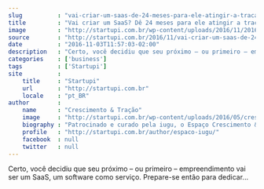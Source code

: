 ```yaml
---
slug          : "vai-criar-um-saas-de-24-meses-para-ele-atingir-a-tracao-inicial"
title         : "Vai criar um SaaS? Dê 24 meses para ele atingir a tração inicial"
image         : "http://startupi.com.br/wp-content/uploads/2016/11/201610-img-capa-870x250.jpg"
source        : "http://startupi.com.br/2016/11/vai-criar-um-saas-de-24-meses-para-ele-atingir-tracao-inicial/"
date          : "2016-11-03T11:57:03-02:00"
description   : "Certo, você decidiu que seu próximo – ou primeiro – empreendimento vai ser um SaaS, um software como serviço. Prepare-se então para dedicar..."
categories    : ['business']
tags          : ['Startupi']
site          :
    title     : "Startupi"
    url       : "http://startupi.com.br"
    locale    : "pt_BR"
author        :
    name      : "Crescimento & Tração"
    image     : "http://startupi.com.br/wp-content/uploads/2016/05/crescimento_tracao_logo_iugu_startupi-170x170.png"
    biography : "Patrocinado e curado pela iugu, o Espaço Crescimento & Tração é voltado para as empresas que querem decolar, ir além da fase operacional, para se destacar no mercado. Reúne temas como growth, marketing digital e cultura de startup."
    profile   : "http://startupi.com.br/author/espaco-iugu/"
    facebook  : null
    twitter   : null
---
```


Certo, você decidiu que seu próximo – ou primeiro – empreendimento vai ser um SaaS, um software como serviço. Prepare-se então para dedicar...
